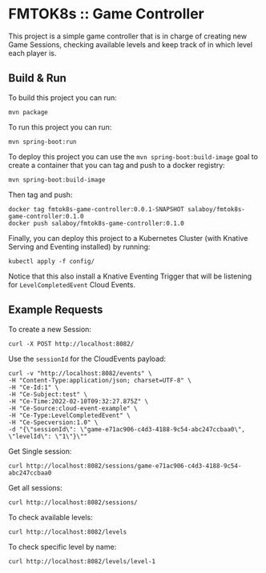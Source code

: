 # FMTOK8s :: Game Controller

This project is a simple game controller that is in charge of creating new Game Sessions, checking available levels and keep track of in which level each player is. 

## Build & Run

To build this project you can run: 
```
mvn package
```

To run this project you can run: 
```
mvn spring-boot:run
```

To deploy this project you can use the `mvn spring-boot:build-image` goal to create a container that you can tag and push to a docker registry:

```
mvn spring-boot:build-image

```

Then tag and push: 
```
docker tag fmtok8s-game-controller:0.0.1-SNAPSHOT salaboy/fmtok8s-game-controller:0.1.0
docker push salaboy/fmtok8s-game-controller:0.1.0

```

Finally, you can deploy this project to a Kubernetes Cluster (with Knative Serving and Eventing installed) by running: 

```
kubectl apply -f config/
```

Notice that this also install a Knative Eventing Trigger that will be listening for `LevelCompletedEvent` Cloud Events. 


## Example Requests

To create a new Session: 
```
curl -X POST http://localhost:8082/  
```

Use the `sessionId` for the CloudEvents payload: 

```
curl -v "http://localhost:8082/events" \                                     
-H "Content-Type:application/json; charset=UTF-8" \
-H "Ce-Id:1" \
-H "Ce-Subject:test" \
-H "Ce-Time:2022-02-10T09:32:27.875Z" \
-H "Ce-Source:cloud-event-example" \
-H "Ce-Type:LevelCompletedEvent" \
-H "Ce-Specversion:1.0" \
-d "{\"sessionId\": \"game-e71ac906-c4d3-4188-9c54-abc247ccbaa0\", \"levelId\": \"1\"}\""

```

Get Single session: 
```
curl http://localhost:8082/sessions/game-e71ac906-c4d3-4188-9c54-abc247ccbaa0
```

Get all sessions: 

```
curl http://localhost:8082/sessions/
```

To check available levels: 

```
curl http://localhost:8082/levels
```

To check specific level by name:

```
curl http://localhost:8082/levels/level-1
```